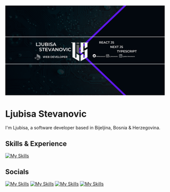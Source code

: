 ![Software Developer](https://github.com/Stevke7/Stevke7/blob/main/Ljubisa%20Stevanovic.png)

# Ljubisa Stevanovic
I'm Ljubisa, a software developer based in Bijeljina, Bosnia & Herzegovina.

## Skills & Experience
[![My Skills](https://skillicons.dev/icons?i=html,tailwind,js,react,ts,nextjs&theme=dark)](https://linkedin.com/in/ljubisa-stevanovic-5bb489206/)


## Socials

[![My Skills](https://skillicons.dev/icons?i=linkedin&theme=dark)](https://linkedin.com/in/ljubisa-stevanovic-5bb489206/)
[![My Skills](https://skillicons.dev/icons?i=instagram&theme=dark)](https://instagram.com/lj_stevanovic)
[![My Skills](https://skillicons.dev/icons?i=twitter&theme=dark)](https://twitter.com/MrStevanovic)
[![My Skills](https://skillicons.dev/icons?i=devto&theme=dark)](https://dev.to/zemo69)








